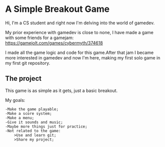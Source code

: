 # A Simple Breakout Game

Hi, I'm a CS student and right now I'm delving into the world of gamedev.

My prior experience with gamedev is close to none, I have made a game with some friends for a gamejam:
https://gamejolt.com/games/cybermyth/374618

I made all the game logic and code for this game.After that jam I became more interested in gamedev and now I'm here, making my first solo game in my first git repository.


## The project
This game is as simple as it gets, just a basic breakout.

My goals:

    -Make the game playable;
    -Make a score system;
    -Make a menu;
    -Give it sounds and music;
    -Maybe more things just for practice;
    -Not related to the game:
        >Use and learn git;
        >Share my project;

